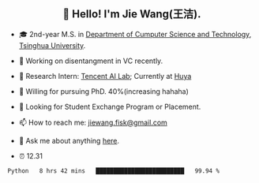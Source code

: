 <!-- ### Hi there 👋-->
<h2 align="center">👋 Hello! I'm Jie Wang(王洁).</h2>

<!--
**inconnu11/inconnu11** is a ✨ _special_ ✨ repository because its `README.md` (this file) appears on your GitHub profile.-->


- :mortar_board: 2nd-year M.S. in [Department of Cumputer Science and Technology](http://www.cs.tsinghua.edu.cn), [Tsinghua University](https://www.tsinghua.edu.cn).
- 🔭 Working on disentangment in VC recently.
- :briefcase: Research Intern: [Tencent AI Lab](https://ai.tencent.com/ailab/zh/index); Currently at [Huya](https://www.huya.com)

- :battery: Willing for pursuing PhD. 40%(increasing hahaha)
- :satellite: Looking for Student Exchange Program or Placement.
- 📫 How to reach me: jiewang.fisk@gmail.com
- 💬 Ask me about anything [here](https://github.com/inconnu11/inconnu11/issues).

- :alarm_clock:  12.31



<!--START_SECTION:waka-->
```text
Python   8 hrs 42 mins   █████████████████████████   99.94 % 
```
<!--END_SECTION:waka-->




